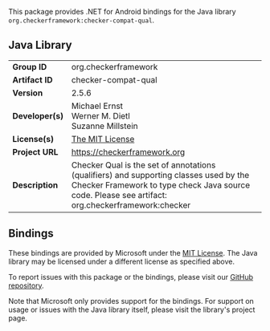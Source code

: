 This package provides .NET for Android bindings for the Java library `org.checkerframework:checker-compat-qual`.

## Java Library

| | |
|-|-|
| **Group ID** | org.checkerframework |
| **Artifact ID** | checker-compat-qual |
| **Version** | 2.5.6 |
| **Developer(s)** | Michael Ernst<br/>Werner M. Dietl<br/>Suzanne Millstein |
| **License(s)** | [The MIT License](http://opensource.org/licenses/MIT) |
| **Project URL** | https://checkerframework.org |
| **Description** | &#xA;        Checker Qual is the set of annotations (qualifiers) and supporting classes&#xA;        used by the Checker Framework to type check Java source code.  Please&#xA;        see artifact:&#xA;        org.checkerframework:checker&#xA;     |

## Bindings

These bindings are provided by Microsoft under the [MIT License](https://opensource.org/licenses/MIT). The Java
library may be licensed under a different license as specified above.

To report issues with this package or the bindings, please visit our [GitHub repository](https://aka.ms/android-libraries).

Note that Microsoft only provides support for the bindings. For support on
usage or issues with the Java library itself, please visit the library's project page.
